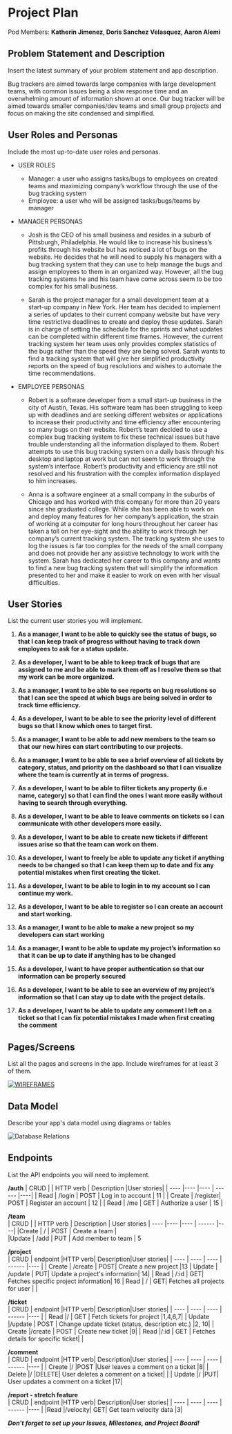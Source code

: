 # Project Plan

Pod Members: **Katherin Jimenez, Doris Sanchez Velasquez, Aaron Alemi**

## Problem Statement and Description

Insert the latest summary of your problem statement and app description.

Bug trackers are aimed towards large companies with large development teams, with common issues being a slow response time and an overwhelming amount of information shown at once. Our bug tracker will be aimed towards smaller companies/dev teams and small group projects and focus on making the site condensed and simplified.

## User Roles and Personas

Include the most up-to-date user roles and personas.

* USER ROLES
    * Manager: a user who assigns tasks/bugs to employees on created teams and maximizing company’s workflow through the use of the bug tracking system
    * Employee: a user who will be assigned tasks/bugs/teams by manager 

* MANAGER PERSONAS

    * Josh is the CEO of his small business and resides in a suburb of Pittsburgh, Philadelphia. He would like to increase his business’s profits through his website but has noticed a lot of bugs on the website. He decides that he will need to supply his managers with a bug tracking system that they can use to help manage the bugs and assign employees to them in an organized way. However, all the bug tracking systems he and his team have come across seem to be too complex for his small business. 

    * Sarah is the project manager for a small development team at a start-up company in New York. Her team has decided to implement a series of updates to their current company website but have very time restrictive deadlines to create and deploy these updates. Sarah is in charge of setting the schedule for the sprints and what updates can be completed within different time frames. However, the current tracking system her team uses only provides complex statistics of the bugs rather than the speed they are being solved. Sarah wants to find a tracking system that will give her simplified productivity reports on the speed of bug resolutions and wishes to automate the time recommendations.

* EMPLOYEE PERSONAS

    * Robert is a software developer from a small start-up business in the city of Austin, Texas. His software team has been struggling to keep up with deadlines and are seeking different websites or applications to increase their productivity and time efficiency after encountering so many bugs on their website. Robert’s team decided to use a complex bug tracking system to fix these technical issues but have trouble understanding all the information displayed to them. Robert attempts to use this bug tracking system on a daily basis through his desktop and laptop at work but can not seem to work through the system’s interface. Robert’s productivity and efficiency are still not resolved and his frustration with the complex information displayed to him increases.

    * Anna is a software engineer at a small company in the suburbs of Chicago and has worked with this company for more than 20 years since she graduated college. While she has been able to work on and deploy many features for her company’s application, the strain of working at a computer for long hours throughout her career has taken a toll on her eye-sight and the ability to work through her company’s current tracking system. The tracking system she uses to log the issues is far too complex for the needs of the small company and does not provide her any assistive technology to work with the system. Sarah has dedicated her career to this company and wants to find a new bug tracking system that will simplify the information presented to her and make it easier to work on even with her visual difficulties. 



## User Stories

List the current user stories you will implement.

1. **As a manager, I want to be able to quickly see the status of bugs, so that I can keep track of progress without having to track down employees to ask for a status update.**

2. **As a developer, I want to be able to keep track of bugs that are assigned to me and be able to mark them off as I resolve them so that my work can be more organized.**

3. **As a manager, I want to be able to see reports on bug resolutions so that I can see the speed at which bugs are being solved in order to track time efficiency.**

4. **As a developer, I want to be able to see the priority level of different bugs so that I know which ones to target first.**

5. **As a manager, I want to be able to add new members to the team so that our new hires can start contributing to our projects.**

6. **As a manager, I want to be able to see a brief overview of all tickets by category, status, and priority on the dashboard so that I can visualize where the team is currently at in terms of progress.**

7. **As a developer, I want to be able to filter tickets any property (i.e name, category) so that I can find the ones I want more easily without having to search through everything.**

8. **As a developer, I want to be able to leave comments on tickets so I can communicate with other developers more easily.**

9. **As a developer, I want to be able to create new tickets if different issues arise so that the team can work on them.**

10. **As a developer, I want to freely be able to update any ticket if anything needs to be changed so that I can keep them up to date and fix any potential mistakes when first creating the ticket.**

11. **As a developer, I want to be able to login in to my account so I can continue my work.**

12. **As a developer, I want to be able to register so I can create an account and start working.**

13. **As a manager, I want to be able to make a new project so my developers can start working**

14. **As a manager, I want to be able to update my project’s information so that it can be up to date if anything has to be changed**

15. **As a developer, I want to have proper authentication so that our information can be properly secured**

16. **As a developer, I want to be able to see an overview of my project’s information so that I can stay up to date with the project details.**

17. **As a developer, I want to be able to update any comment I left on a ticket so that I can fix potential mistakes I made when first creating the comment**



## Pages/Screens

List all the pages and screens in the app. Include wireframes for at least 3 of them.

[![WIREFRAMES](../planning/images/wireframes.png)](https://www.figma.com/file/IyeL6LEgssMkwAtZ2EhPYy/SITE-CAPSTONE-WIREFRAMES?node-id=0%3A1)



## Data Model

Describe your app's data model using diagrams or tables

![Database Relations](../planning/images/database_relations.png)


## Endpoints

List the API endpoints you will need to implement.

**/auth**
| CRUD 	|           | HTTP verb | 	Description          |User stories| 
| ----   |----       |----       |  ------               |----|
| Read   | 	/login	| POST	   | Log in to account	   | 11 | 
| Create | 	/register| POST      | 	Register an account	| 12 | 
| Read   | 	/me	   | GET       | 	Authorize a user	   | 15 | 


**/team**				
| CRUD   |   |	HTTP verb | Description  |	User stories
| ----   |----       |----       |  ------               |----|
|Create  |	/	  |	POST  |	Create a team  |	
|Update  |  /add	  |	PUT  |	Add member to team  |	5


**/project**			
| CRUD	|  endpoint |HTTP verb|	Description|User stories|
| ----   | ----      |  ----   |  ------    |----        |
| Create |  /create	|  POST|	Create a new project	|13
| Update |  /update	|	PUT|	Update a project's information|	14|
| Read	|	/:id	   |	GET|	Fetches specific project information|	16
| Read	|	/        |		GET|	Fetches all projects for user	|  | 


**/ticket**				
| CRUD	|  endpoint |HTTP verb|	Description|User stories|
| ----   | ----      |  ----   |  ------    |----        |
| Read	|/          |	GET	 | Fetch tickets for project	|1,4,6,7|
| Update	|/update	   |  POST   | Change update ticket (status, description etc.) 	|2, 10|
| Create	|/create    |	POST	 | Create new ticket	|9|
| Read	|/:id       |	GET	 | Fetches details for specific ticket|	|
				
				
**/comment**				
| CRUD	|  endpoint |HTTP verb|	Description|User stories|
| ----   | ----      |  ----   |  ------    |----        |
| Create	|/	|POST	|User leaves a comment on a ticket	|8|
| Delete	|/	|DELETE|	User deletes a comment on a ticket|	|
| Update	|/	|PUT|	User updates a comment on a ticket	|17|
				
				
**/report - stretch feature**				
| CRUD	|  endpoint |HTTP verb|	Description|User stories|
| ----   | ----      |  ----   |  ------    |----        |
|Read	|/velocity|	GET|	Get team velocity data	|3|


***Don't forget to set up your Issues, Milestones, and Project Board!***

